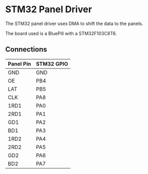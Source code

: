 # STM32 Panel Driver
The STM32 panel driver uses DMA to shift the data to the panels.

The board used is a BluePill with a STM32F103C8T6.

## Connections
| Panel Pin | STM32 GPIO |
| --------- | ---------- |
| GND       | GND        |
| OE        | PB4        |
| LAT       | PB5        |
| CLK       | PA8        |
| 1RD1      | PA0        |
| 2RD1      | PA1        |
| GD1       | PA2        |
| BD1       | PA3        |
| 1RD2      | PA4        |
| 2RD2      | PA5        |
| GD2       | PA6        |
| BD2       | PA7        |